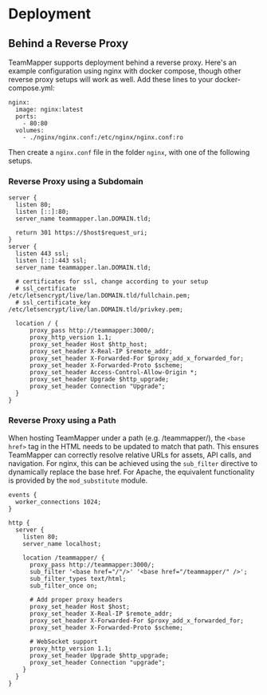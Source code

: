 # Deployment
## Behind a Reverse Proxy

TeamMapper supports deployment behind a reverse proxy. Here's an example configuration using nginx with docker compose, though other reverse proxy setups will work as well. Add these lines to your docker-compose.yml:

```
nginx:
  image: nginx:latest
  ports:
    - 80:80
  volumes:
    - ./nginx/nginx.conf:/etc/nginx/nginx.conf:ro
```

Then create a `nginx.conf` file in the folder `nginx`, with one of the following setups.

### Reverse Proxy using a Subdomain
```
server {
  listen 80;
  listen [::]:80;
  server_name teammapper.lan.DOMAIN.tld;

  return 301 https://$host$request_uri;
}
server {
  listen 443 ssl;
  listen [::]:443 ssl;
  server_name teammapper.lan.DOMAIN.tld;

  # certificates for ssl, change according to your setup
  # ssl_certificate /etc/letsencrypt/live/lan.DOMAIN.tld/fullchain.pem;
  # ssl_certificate_key /etc/letsencrypt/live/lan.DOMAIN.tld/privkey.pem;

  location / {
      proxy_pass http://teammapper:3000/;
      proxy_http_version 1.1;
      proxy_set_header Host $http_host;
      proxy_set_header X-Real-IP $remote_addr;
      proxy_set_header X-Forwarded-For $proxy_add_x_forwarded_for;
      proxy_set_header X-Forwarded-Proto $scheme;
      proxy_set_header Access-Control-Allow-Origin *;
      proxy_set_header Upgrade $http_upgrade;
      proxy_set_header Connection "Upgrade";
  }
}
```

### Reverse Proxy using a Path
When hosting TeamMapper under a path (e.g. /teammapper/), the `<base href>` tag in the HTML needs to be updated to match that path. This ensures TeamMapper can correctly resolve relative URLs for assets, API calls, and navigation. For nginx, this can be achieved using the `sub_filter` directive to dynamically replace the base href. For Apache, the equivalent functionality is provided by the `mod_substitute` module.

```
events {
  worker_connections 1024;
}

http {
  server {
    listen 80;
    server_name localhost;

    location /teammapper/ {
      proxy_pass http://teammapper:3000/;
      sub_filter '<base href="/"/>' '<base href="/teammapper/" />';
      sub_filter_types text/html;
      sub_filter_once on;
      
      # Add proper proxy headers
      proxy_set_header Host $host;
      proxy_set_header X-Real-IP $remote_addr;
      proxy_set_header X-Forwarded-For $proxy_add_x_forwarded_for;
      proxy_set_header X-Forwarded-Proto $scheme;
      
      # WebSocket support
      proxy_http_version 1.1;
      proxy_set_header Upgrade $http_upgrade;
      proxy_set_header Connection "upgrade";
    }
  }
}
```